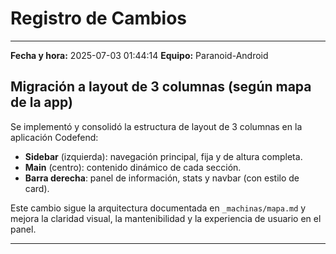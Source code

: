 # Registro de Cambios

---

**Fecha y hora:** 2025-07-03 01:44:14
**Equipo:** Paranoid-Android

## Migración a layout de 3 columnas (según mapa de la app)

Se implementó y consolidó la estructura de layout de 3 columnas en la aplicación Codefend:

- **Sidebar** (izquierda): navegación principal, fija y de altura completa.
- **Main** (centro): contenido dinámico de cada sección.
- **Barra derecha**: panel de información, stats y navbar (con estilo de card).

Este cambio sigue la arquitectura documentada en `_machinas/mapa.md` y mejora la claridad visual, la mantenibilidad y la experiencia de usuario en el panel.

--- 
